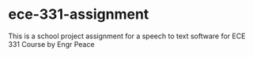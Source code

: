 # ece-331-assignment
This is a school project assignment for a speech to text software for ECE 331 Course by Engr Peace
